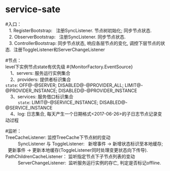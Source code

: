 # service-sate

#入口：<br>
    1. RegisterBootstrap:    注册SyncListener. 节点树初始化; 同步节点状态. <br>
    2. ObserverBootstrap:    注册SyncListener. 同步节点状态.  <br>
    3. ControllerBootstrap:  同步节点状态, 响应各层节点的变化, 调控下层节点的状态.  注册ToggleListener和ServerChangeListener <br>

#节点： <br>
level下实例节点state有优先级 #{MonitorFactory.EventSource} <br>
     1、servers: 服务运行实例集合 <br>
     2、providers: 提供者标识集合 <br>
                  `state`:  OFF@-@SERVER; DISABLED@-@PROVIDER_ALL;  LIMIT@-@PROVIDER_INSTANCE; DISABLED@-@PROVIDER_INSTANCE <br>
     3、services: 服务借口标识集合 <br>
                   `state`: LIMIT@-@SERVICE_INSTANCE;  DISABLED@-@SERVICE_INSTANCE <br>
     4、log: 日志集合, 每天产生一个日期格式<2017-06-26>的子日志节点记录变动过程 <br>

#监听： <br>
 TreeCacheListener: 监控TreeCache下节点树的变动 <br>
                   SyncListener 与 ToggleListener:   新增事件 -> 新增状态标识至本地缓存;    更新事件 -> 更新本地缓存(ToggleListener同时处理变更状态向下传导).<br>
 PathChildrenCacheListener： 监听指定节点下子节点列表的变动 <br>
                   ServerChangeListener:  监听服务运行实例的存亡, 判定是否标记offline. <br>
